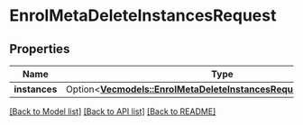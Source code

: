 # EnrolMetaDeleteInstancesRequest

## Properties

Name | Type | Description | Notes
------------ | ------------- | ------------- | -------------
**instances** | Option<[**Vec<models::EnrolMetaDeleteInstancesRequestInstancesInner>**](enrol_meta_delete_instances_request_instances_inner.md)> |  | [optional]

[[Back to Model list]](../README.md#documentation-for-models) [[Back to API list]](../README.md#documentation-for-api-endpoints) [[Back to README]](../README.md)


